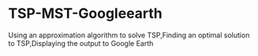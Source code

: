 # TSP-MST-Googleearth
Using an approximation algorithm to solve TSP,Finding an optimal solution to TSP,Displaying the output to Google Earth
